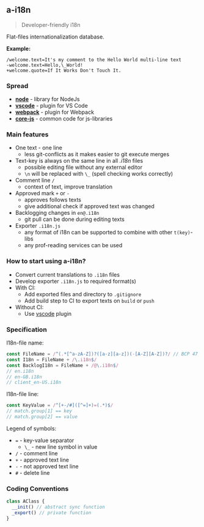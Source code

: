## a-i18n

> Developer-friendly i18n

Flat-files internationalization database.

__Example:__

```
/welcome.text=It's my comment to the Hello World multi-line text
-welcome.text=Hello,\_World!
+welcome.quote=If It Works Don't Touch It.
```

### Spread

- __[node](a-i18n-node)__ - library for NodeJs
- __[vscode](a-i18n-vscode)__ - plugin for VS Code
- __[webpack](a-i18n-webpack)__ - plugin for Webpack
- __[core-js](a-i18n-core-js)__ - common code for js-libraries

### Main features

- One text - one line
  - less git-conflicts as it makes easier to git execute merges
- Text-key is always on the same line in all _.i18n_ files
  - possible editing file without any external editor
  - `\n` will be replaced with `\_` (spell checking works correctly)
- Comment line `/`
  - context of text, improve translation
- Approved mark `+` or `-`
  - approves follows texts
  - give additional check if approved text was changed
- Backlogging changes in `en@.i18n`
  - git pull can be done during editing texts
- Exporter `.i18n.js`
  - any format of i18n can be supported to combine with other `t(key)`-libs
  - any prof-reading services can be used

### How to start using a-i18n?

- Convert current translations to `.i18n` files
- Develop exporter `.i18n.js` to required format(s)
- With CI:
  - Add exported files and directory to `.gitignore`
  - Add build step to CI to export texts on `build` or `push`
- Without CI:
  - Use [vscode](a-i18n-vscode) plugin

### Specification

I18n-file name:

```js
const FileName = /^(.*[^a-zA-Z])?([a-z][a-z])(-[A-Z][A-Z])?/ // BCP 47
const I18n = FileName + /\.i18n$/
const BacklogI18n = FileName + /@\.i18n$/
// en.i18n
// en-GB.i18n
// client_en-US.i18n
```

I18n-file line:

```js
const KeyValue = /^[+-/#]([^=]+)=(.*)$/
// match.group[1] == key
// match.group[2] == value
```

Legend of symbols:

- `=` - key-value separator
  - `\_` - new line symbol in value
- `/` - comment line
- `+` - approved text line
- `-` - not approved text line
- `#` - delete line

### Coding Conventions

```js
class AClass {
  __init() // abstract sync function
  _export() // private function
}
```